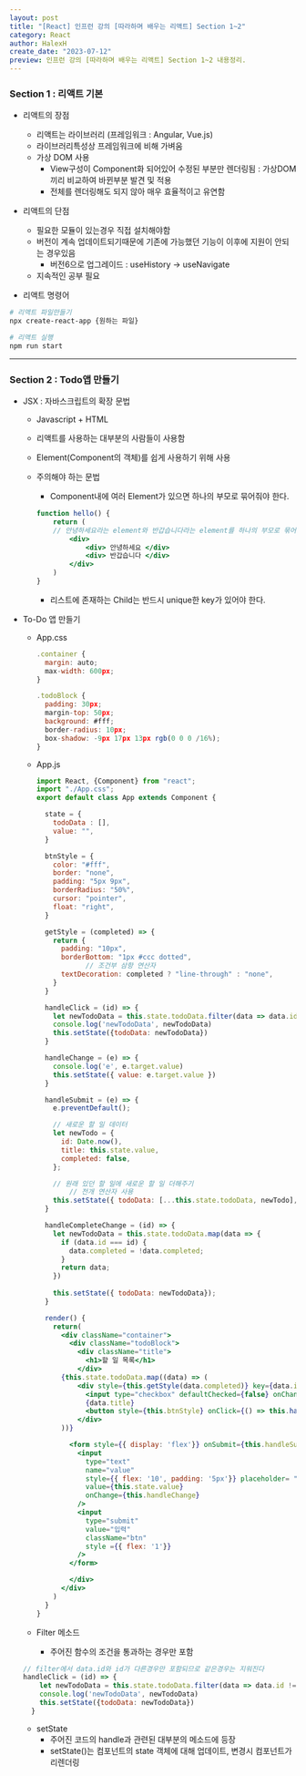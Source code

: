 ```yaml
---
layout: post
title: "[React] 인프런 강의 [따라하며 배우는 리액트] Section 1~2"
category: React
author: HalexH
create_date: "2023-07-12"
preview: 인프런 강의 [따라하며 배우는 리액트] Section 1~2 내용정리. 
---
```


### Section 1 : 리액트 기본

- 리액트의 장점
    - 리액트는 라이브러리 (프레임워크 : Angular, Vue.js)
    - 라이브러리특성상 프레임워크에 비해 가벼움
    - 가상 DOM 사용
        - View구성이 Component화 되어있어 수정된 부분만 렌더링됨 : 가상DOM끼리 비교하여 바뀐부분 발견 및 적용
        - 전체를 렌더링해도 되지 않아 매우 효율적이고 유연함

- 리액트의 단점
    - 필요한 모듈이 있는경우 직접 설치해야함
    - 버전이 계속 업데이트되기때문에 기존에 가능했던 기능이 이후에 지원이 안되는 경우있음
        - 버전6으로 업그레이드 : useHistory → useNavigate
    - 지속적인 공부 필요

- 리액트 명령어

```bash
# 리액트 파일만들기
npx create-react-app {원하는 파일}

# 리액트 실행
npm run start
```

<hr/>

### Section 2 : Todo앱 만들기

- JSX : 자바스크립트의 확장 문법
    - Javascript + HTML
    - 리액트를 사용하는 대부분의 사람들이 사용함
    - Element(Component의 객체)를 쉽게 사용하기 위해 사용
    - 주의해야 하는 문법
        - Component내에 여러 Element가 있으면 하나의 부모로 묶어줘야 한다.
        
        ```jsx
        function hello() {
        	return (
        	// 안녕하세요라는 element와 반갑습니다라는 element를 하나의 부모로 묶어줘야한다
        		<div>
        			<div> 안녕하세요 </div>
        			<div> 반갑습니다 </div>
        		</div>
        	)
        }
        ```
        
        - 리스트에 존재하는 Child는 반드시 unique한 key가 있어야 한다.
        

- To-Do 앱 만들기
    - App.css
        
        ```jsx
        .container {
          margin: auto;
          max-width: 600px;
        }
        
        .todoBlock {
          padding: 30px;
          margin-top: 50px;
          background: #fff;
          border-radius: 10px;
          box-shadow: -9px 17px 13px rgb(0 0 0 /16%);
        }
        ```
        
    - App.js
        
        ```jsx
        import React, {Component} from "react";
        import "./App.css";
        export default class App extends Component {
        
          state = {
            todoData : [],
            value: "",
          }
        
          btnStyle = {
            color: "#fff",
            border: "none",
            padding: "5px 9px",
            borderRadius: "50%",
            cursor: "pointer",
            float: "right",
          }
        
          getStyle = (completed) => {
            return {
              padding: "10px",
              borderBottom: "1px #ccc dotted",
        			// 조건부 삼항 연산자
              textDecoration: completed ? "line-through" : "none",
            }
          }
        
          handleClick = (id) => {
            let newTodoData = this.state.todoData.filter(data => data.id !== id)
            console.log('newTodoData', newTodoData)
            this.setState({todoData: newTodoData})
          }
        
          handleChange = (e) => {
            console.log('e', e.target.value)
            this.setState({ value: e.target.value })
          }
        
          handleSubmit = (e) => {
            e.preventDefault();
        
            // 새로운 할 일 데이터
            let newTodo = {
              id: Date.now(),
              title: this.state.value,
              completed: false,
            };
        
            // 원래 있던 할 일에 새로운 할 일 더해주기
        		// 전개 연산자 사용
            this.setState({ todoData: [...this.state.todoData, newTodo], value: "" })
          }
        
          handleCompleteChange = (id) => {
            let newTodoData = this.state.todoData.map(data => {
              if (data.id === id) {
                data.completed = !data.completed;
              }
              return data;
            })
        		
            this.setState({ todoData: newTodoData});
          }
        
          render() {
            return(
              <div className="container">
                <div className="todoBlock">
                  <div className="title">
                    <h1>할 일 목록</h1>
                  </div>
              {this.state.todoData.map((data) => (
                  <div style={this.getStyle(data.completed)} key={data.id}>
                    <input type="checkbox" defaultChecked={false} onChange={() => this.handleCompleteChange(data.id)} />
                    {data.title}
                    <button style={this.btnStyle} onClick={() => this.handleClick(data.id)}>x</button>
                  </div>
              ))}
        
                <form style={{ display: 'flex'}} onSubmit={this.handleSubmit}>
                  <input
                    type="text"
                    name="value"
                    style={{ flex: '10', padding: '5px'}} placeholder= "해야 할 일을 입력하세요."
                    value={this.state.value}
                    onChange={this.handleChange}
                  />
                  <input
                    type="submit"
                    value="입력"
                    className="btn"
                    style ={{ flex: '1'}}
                  />
                </form>
        
                </div>
              </div>
            )
          }
        }
        ```
        
    - Filter 메소드
        - 주어진 함수의 조건을 통과하는 경우만 포함
    
    ```jsx
    // filter에서 data.id와 id가 다른경우만 포함되므로 같은경우는 지워진다  
    handleClick = (id) => {
        let newTodoData = this.state.todoData.filter(data => data.id !== id)
        console.log('newTodoData', newTodoData)
        this.setState({todoData: newTodoData})
      }
    ```
    
    - setState
        - 주어진 코드의 handle과 관련된 대부분의 메소드에 등장
        - setState()는 컴포넌트의 state 객체에 대해 업데이트, 변경시 컴포넌트가 리렌더링
